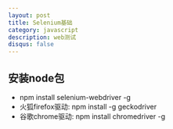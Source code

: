 ```yaml
---
layout: post
title: Selenium基础
category: javascript
description: web测试
disqus: false
---
```


## 安装node包
* npm install selenium-webdriver -g
* 火狐firefox驱动: npm install -g geckodriver
* 谷歌chrome驱动: npm install chromedriver -g


